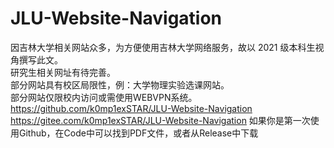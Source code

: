 # JLU-Website-Navigation
因吉林大学相关网站众多，为方便使用吉林大学网络服务，故以 2021 级本科生视角撰写此文。  
研究生相关网址有待完善。  
部分网站具有校区局限性，例：大学物理实验选课网站。  
部分网站仅限校内访问或需使用WEBVPN系统。  
https://github.com/k0mp1exSTAR/JLU-Website-Navigation    
https://gitee.com/k0mp1exSTAR/JLU-Website-Navigation
如果你是第一次使用Github，在Code中可以找到PDF文件，或者从Release中下载
